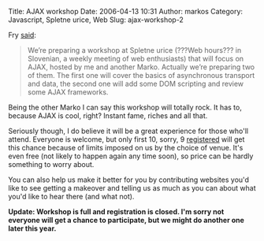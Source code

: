 Title: AJAX workshop
Date: 2006-04-13 10:31
Author: markos
Category: Javascript, Spletne urice, Web
Slug: ajax-workshop-2

Fry
[said](http://friedcellcollective.net/outbreak/2006/04/12/ajax-workshop/):

> We’re preparing a workshop at Spletne urice (???Web hours??? in
> Slovenian, a weekly meeting of web enthusiasts) that will focus on
> AJAX, hosted by me and another Marko. Actually we’re preparing two of
> them. The first one will cover the basics of asynchronous transport
> and data, the second one will add some DOM scripting and review some
> AJAX frameworks.

Being the other Marko I can say this workshop will totally rock. It has
to, because AJAX is cool, right? Instant fame, riches and all that.

Seriously though, I do believe it will be a great experience for those
who'll attend. Everyone is welcome, but only first 10, sorry, 9
[registered](http://web.zen.si/archives/2006/04/ajax-workshop/) will get
this chance because of limits imposed on us by the choice of venue. It's
even free (not likely to happen again any time soon), so price can be
hardly something to worry about.

You can also help us make it better for you by contributing websites
you'd like to see getting a makeover and telling us as much as you can
about what you'd like to hear there (and what not).

**Update: Workshop is full and registration is closed. I'm sorry not
everyone will get a chance to participate, but we might do another one
later this year.**

